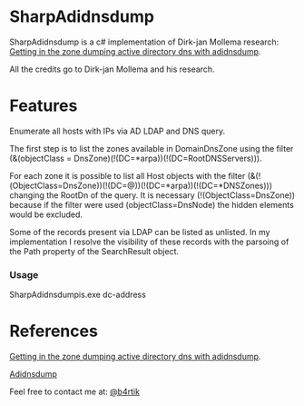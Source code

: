# SharpAdidnsdump

SharpAdidnsdump is a c# implementation of Dirk-jan Mollema research: [Getting in the zone dumping active directory dns with adidnsdump](https://dirkjanm.io/getting-in-the-zone-dumping-active-directory-dns-with-adidnsdump/).

All the credits go to Dirk-jan Mollema and his research.

# Features

Enumerate all hosts with IPs via AD LDAP and DNS query.

The first step is to list the zones available in DomainDnsZone using the filter (&(objectClass = DnsZone)(!(DC=*arpa))(!(DC=RootDNSServers))).

For each zone it is possible to list all Host objects with the filter (&(!(ObjectClass=DnsZone))(!(DC=@))(!(DC=*arpa))(!(DC=*DNSZones))) changing the RootDn of the query. It is necessary (!(ObjectClass=DnsZone)) because if the filter were used (objectClass=DnsNode) the hidden elements would be excluded.

Some of the records present via LDAP can be listed as unlisted.
In my implementation I resolve the visibility of these records with the parsoing of the Path property of the SearchResult object.

### Usage

SharpAdidnsdumpis.exe dc-address


# References

[Getting in the zone dumping active directory dns with adidnsdump](https://dirkjanm.io/getting-in-the-zone-dumping-active-directory-dns-with-adidnsdump/).

[Adidnsdump](https://github.com/dirkjanm/adidnsdump)



Feel free to contact me at: [@b4rtik](https://twitter.com/b4rtik)



